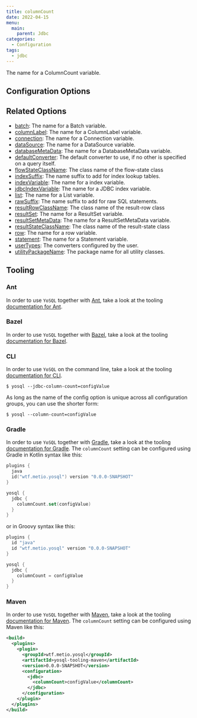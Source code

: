 ```yaml
---
title: columnCount
date: 2022-04-15
menu:
  main:
    parent: Jdbc
categories:
  - Configuration
tags:
  - jdbc
---
```


The name for a ColumnCount variable.

## Configuration Options

## Related Options

- [batch](../batch/): The name for a Batch variable.
- [columnLabel](../columnlabel/): The name for a ColumnLabel variable.
- [connection](../connection/): The name for a Connection variable.
- [dataSource](../datasource/): The name for a DataSource variable.
- [databaseMetaData](../databasemetadata/): The name for a DatabaseMetaData variable.
- [defaultConverter](../defaultconverter/): The default converter to use, if no other is specified on a query itself.
- [flowStateClassName](../flowstateclassname/): The class name of the flow-state class
- [indexSuffix](../indexsuffix/): The name suffix to add for index lookup tables.
- [indexVariable](../indexvariable/): The name for a index variable.
- [jdbcIndexVariable](../jdbcindexvariable/): The name for a JDBC index variable.
- [list](../list/): The name for a List variable.
- [rawSuffix](../rawsuffix/): The name suffix to add for raw SQL statements.
- [resultRowClassName](../resultrowclassname/): The class name of the result-row class
- [resultSet](../resultset/): The name for a ResultSet variable.
- [resultSetMetaData](../resultsetmetadata/): The name for a ResultSetMetaData variable.
- [resultStateClassName](../resultstateclassname/): The class name of the result-state class
- [row](../row/): The name for a row variable.
- [statement](../statement/): The name for a Statement variable.
- [userTypes](../usertypes/): The converters configured by the user.
- [utilityPackageName](../utilitypackagename/): The package name for all utility classes.

## Tooling

### Ant

In order to use `YoSQL` together with [Ant](https://ant.apache.org/), take a look at the tooling [documentation for Ant](/tooling/ant/).

### Bazel

In order to use `YoSQL` together with [Bazel](https://bazel.build/), take a look at the tooling [documentation for Bazel](/tooling/bazel/).

### CLI

In order to use `YoSQL` on the command line, take a look at the tooling [documentation for CLI](/tooling/cli/).

```console
$ yosql --jdbc-column-count=configValue
```

As long as the name of the config option is unique across all configuration groups, you can use the shorter form:

```console
$ yosql --column-count=configValue
```

### Gradle

In order to use `YoSQL` together with [Gradle](https://gradle.org/), take a look at the tooling [documentation for Gradle](/tooling/gradle/). The `columnCount` setting can be configured using Gradle in Kotlin syntax like this:

```kotlin
plugins {
  java
  id("wtf.metio.yosql") version "0.0.0-SNAPSHOT"
}

yosql {
  jdbc {
    columnCount.set(configValue)
  }
}
```

or in Groovy syntax like this:

```groovy
plugins {
  id "java"
  id "wtf.metio.yosql" version "0.0.0-SNAPSHOT"
}

yosql {
  jdbc {
    columnCount = configValue
  }
}
```

### Maven

In order to use `YoSQL` together with [Maven](https://maven.apache.org/), take a look at the tooling [documentation for Maven](/tooling/maven/). The `columnCount` setting can be configured using Maven like this:

```xml
<build>
  <plugins>
    <plugin>
      <groupId>wtf.metio.yosql</groupId>
      <artifactId>yosql-tooling-maven</artifactId>
      <version>0.0.0-SNAPSHOT</version>
      <configuration>
        <jdbc>
          <columnCount>configValue</columnCount>
        </jdbc>
      </configuration>
    </plugin>
  </plugins>
</build>
```
